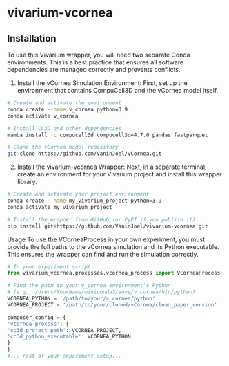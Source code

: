 # vivarium-vcornea

## Installation
To use this Vivarium wrapper, you will need two separate Conda environments. This is a best practice that ensures all software dependencies are managed correctly and prevents conflicts.

1. Install the vCornea Simulation Environment:
First, set up the environment that contains CompuCell3D and the vCornea model itself.

```Bash
# Create and activate the environment
conda create --name v_cornea python=3.9
conda activate v_cornea

# Install CC3D and other dependencies
mamba install -c compucell3d compucell3d=4.7.0 pandas fastparquet

# Clone the vCornea model repository
git clone https://github.com/VaninJoel/vCornea.git 
```

2. Install the vivarium-vcornea Wrapper:
Next, in a separate terminal, create an environment for your Vivarium project and install this wrapper library.

```Bash
# Create and activate your project environment
conda create --name my_vivarium_project python=3.9
conda activate my_vivarium_project

# Install the wrapper from GitHub (or PyPI if you publish it)
pip install git+https://github.com/VaninJoel/vivarium-vcornea.git
```
Usage
To use the VCorneaProcess in your own experiment, you must provide the full paths to the vCornea simulation and its Python executable. This ensures the wrapper can find and run the simulation correctly.

```Python
# In your experiment script
from vivarium_vcornea.processes.vcornea_process import VCorneaProcess

# Find the path to your v_cornea environment's Python
# (e.g., /Users/YourName/miniconda3/envs/v_cornea/bin/python)
VCORNEA_PYTHON = '/path/to/your/v_cornea/python'
VCORNEA_PROJECT = '/path/to/your/cloned/vCornea/clean_paper_version'

composer_config = {
'vcornea_process': {
'cc3d_project_path': VCORNEA_PROJECT,
'cc3d_python_executable': VCORNEA_PYTHON,
}
}
#... rest of your experiment setup...
```
